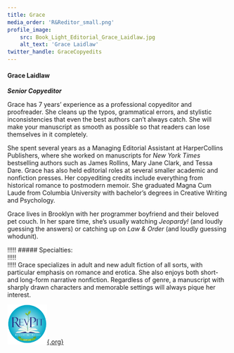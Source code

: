 ```yaml
---
title: Grace
media_order: 'R&Reditor_small.png'
profile_image:
    src: Book_Light_Editorial_Grace_Laidlaw.jpg
    alt_text: 'Grace Laidlaw'
twitter_handle: GraceCopyedits
---
```


#### Grace Laidlaw

_**Senior Copyeditor**_

<span class="first-character">G</span>race has 7 years’ experience as a professional copyeditor and proofreader. She cleans up the typos, grammatical errors, and stylistic inconsistencies that even the best authors can’t always catch. She will make your manuscript as smooth as possible so that readers can lose themselves in it completely.

She spent several years as a Managing Editorial Assistant at HarperCollins Publishers, where she worked on manuscripts for _New York Times_ bestselling authors such as James Rollins, Mary Jane Clark, and Tessa Dare. Grace has also held editorial roles at several smaller academic and nonfiction presses. Her copyediting credits include everything from historical romance to postmodern memoir. She graduated Magna Cum Laude from Columbia University with bachelor’s degrees in Creative Writing and Psychology.

Grace lives in Brooklyn with her programmer boyfriend and their beloved pet couch. In her spare time, she’s usually watching _Jeopardy!_ (and loudly guessing the answers) or catching up on _Law & Order_ (and loudly guessing whodunit). 


!!!!! ##### Specialties:   
!!!!!   
!!!!! Grace specializes in adult and new adult fiction of all sorts, with particular emphasis on romance and erotica. She also enjoys both short- and long-form narrative nonfiction. Regardless of genre, a manuscript with sharply drawn characters and memorable settings will always pique her interest.

[![Rev Pit](R&Reditor_small.png){.org}](http://www.reviseresub.com/?target=_blank)
